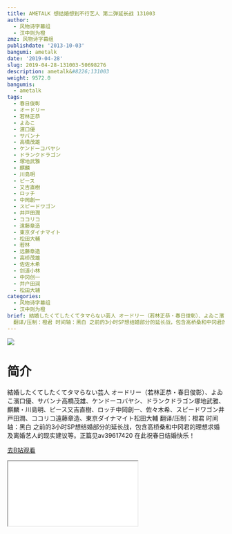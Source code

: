 ```yaml
---
title: AMETALK 想结婚想到不行艺人 第二弹延长战 131003
author:
  - 风物诗字幕组
  - 汉中则为橙
zmz: 风物诗字幕组
publishdate: '2013-10-03'
bangumi: ametalk
date: '2019-04-28'
slug: 2019-04-28-131003-50698276
description: ametalk&#8226;131003
weight: 9572.0
bangumis:
  - ametalk
tags:
  - 春日俊彰
  - オードリー
  - 若林正恭
  - よゐこ
  - 濱口優
  - サバンナ
  - 高橋茂雄
  - ケンドーコバヤシ
  - ドランクドラゴン
  - 塚地武雅
  - 麒麟
  - 川島明
  - ピース
  - 又吉直樹
  - ロッチ
  - 中岡創一
  - スピードワゴン
  - 井戸田潤
  - ココリコ
  - 遠藤章造
  - 東京ダイナマイト
  - 松田大輔
  - 若林
  - 远藤章造
  - 高桥茂雄
  - 佐佐木希
  - 剑道小林
  - 中冈创一
  - 井户田润
  - 松田大辅
categories:
  - 风物诗字幕组
  - 汉中则为橙
brief: 結婚したくてしたくてタマらない芸人 オードリー（若林正恭・春日俊彰）、よゐこ濱口優、サバンナ高橋茂雄、ケンドーコバヤシ、ドランクドラゴン塚地武雅、麒麟・川島明、ピース又吉直樹、ロッチ中岡創一、佐々木希、スピードワゴン井戸田潤、ココリコ遠藤章造、東京ダイナマイト松田大輔
  翻译/压制：橙君 时间轴：黑白 之前的3小时SP想结婚部分的延长战，包含高桥桑和中冈君的理想求婚及离婚艺人的现实建议等。正篇见av39617420 在此祝春日结婚快乐！
---
```

![](https://raw.githubusercontent.com/tcgriffith/owaraisite/master/static/tmpimg/vTEEzhj.jpg)
# 简介  
結婚したくてしたくてタマらない芸人
オードリー（若林正恭・春日俊彰）、よゐこ濱口優、サバンナ高橋茂雄、ケンドーコバヤシ、ドランクドラゴン塚地武雅、麒麟・川島明、ピース又吉直樹、ロッチ中岡創一、佐々木希、スピードワゴン井戸田潤、ココリコ遠藤章造、東京ダイナマイト松田大輔
翻译/压制：橙君 时间轴：黑白
之前的3小时SP想结婚部分的延长战，包含高桥桑和中冈君的理想求婚及离婚艺人的现实建议等。正篇见av39617420
在此祝春日结婚快乐！  

[去B站观看](https://www.bilibili.com/video/av50698276/)
<div class ="resp-container"><iframe class="testiframe" src="//player.bilibili.com/player.html?aid=50698276"", scrolling="no", allowfullscreen="true" > </iframe></div> 
